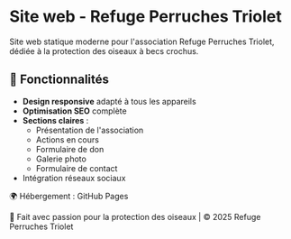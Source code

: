 # Site web - Refuge Perruches Triolet


Site web statique moderne pour l'association Refuge Perruches Triolet, dédiée à la protection des oiseaux à becs crochus.

## 🚀 Fonctionnalités

- **Design responsive** adapté à tous les appareils
- **Optimisation SEO** complète
- **Sections claires** :
  - Présentation de l'association
  - Actions en cours
  - Formulaire de don 
  - Galerie photo
  - Formulaire de contact
- Intégration réseaux sociaux 


🌍 Hébergement : GitHub Pages

💖 Fait avec passion pour la protection des oiseaux | © 2025 Refuge Perruches Triolet
